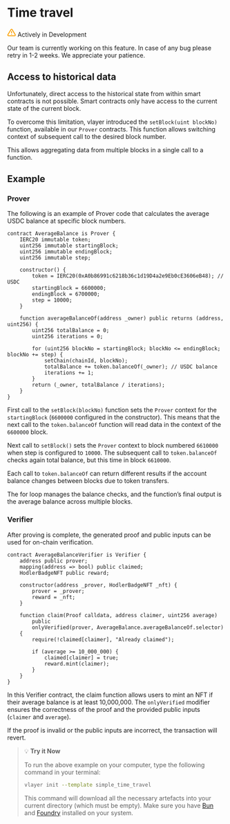 # Time travel 

<div class="feature-card feature-in-dev">
  <div class="title">
    <svg width="20" height="20" viewBox="0 0 20 20" fill="none" xmlns="http://www.w3.org/2000/svg">
    <path d="M8.57499 3.21665L1.51665 15C1.37113 15.252 1.29413 15.5377 1.29331 15.8288C1.2925 16.1198 1.3679 16.4059 1.51201 16.6588C1.65612 16.9116 1.86392 17.1223 2.11474 17.2699C2.36556 17.4174 2.65065 17.4968 2.94165 17.5H17.0583C17.3493 17.4968 17.6344 17.4174 17.8852 17.2699C18.136 17.1223 18.3439 16.9116 18.488 16.6588C18.6321 16.4059 18.7075 16.1198 18.7067 15.8288C18.7058 15.5377 18.6288 15.252 18.4833 15L11.425 3.21665C11.2764 2.97174 11.0673 2.76925 10.8176 2.62872C10.568 2.48819 10.2864 2.41437 9.99999 2.41437C9.71354 2.41437 9.43193 2.48819 9.18232 2.62872C8.93272 2.76925 8.72355 2.97174 8.57499 3.21665V3.21665Z" stroke="#FCA004" stroke-width="2" stroke-linecap="round" stroke-linejoin="round"/>
    <path d="M10 7.5V10.8333" stroke="#FCA004" stroke-width="2" stroke-linecap="round" stroke-linejoin="round"/>
    <path d="M10 14.1667H10.0083" stroke="#FCA004" stroke-width="2" stroke-linecap="round" stroke-linejoin="round"/>
    </svg>
    Actively in Development
  </div>
  <p>Our team is currently working on this feature. In case of any bug please retry in 1-2 weeks. We appreciate your patience. </p>
</div>

## Access to historical data 
Unfortunately, direct access to the historical state from within smart contracts is not possible. 
Smart contracts only have access to the current state of the current block. 

To overcome this limitation, vlayer introduced the `setBlock(uint blockNo)` function, available in our `Prover` contracts. This function allows switching context of subsequent call to the desired block number.

This allows aggregating data from multiple blocks in a single call to a function. 

## Example
### Prover
The following is an example of Prover code that calculates the average USDC balance at specific block numbers.

```solidity
contract AverageBalance is Prover {
    IERC20 immutable token;
    uint256 immutable startingBlock;
    uint256 immutable endingBlock;
    uint256 immutable step;

    constructor() {
        token = IERC20(0xA0b86991c6218b36c1d19D4a2e9Eb0cE3606eB48); // USDC 
        startingBlock = 6600000;
        endingBlock = 6700000;
        step = 10000;
    }

    function averageBalanceOf(address _owner) public returns (address, uint256) {
        uint256 totalBalance = 0;
        uint256 iterations = 0;

        for (uint256 blockNo = startingBlock; blockNo <= endingBlock; blockNo += step) {
            setChain(chainId, blockNo);
            totalBalance += token.balanceOf(_owner); // USDC balance
            iterations += 1;
        }
        return (_owner, totalBalance / iterations);
    }
}
```

First call to the `setBlock(blockNo)` function sets the `Prover` context for the `startingBlock` (`6600000` configured in the constructor). This means that the next call to the `token.balanceOf` function will read data in the context of the `6600000` block.

Next call to `setBlock()` sets the `Prover` context to block numbered `6610000` when step is configured to `10000`. The subsequent call to `token.balanceOf` checks again total balance, but this time in block `6610000`.

Each call to `token.balanceOf` can return different results if the account balance changes between blocks due to token transfers.

The for loop manages the balance checks, and the function’s final output is the average balance across multiple blocks.

### Verifier
After proving is complete, the generated proof and public inputs can be used for on-chain verification.

```solidity
contract AverageBalanceVerifier is Verifier {
    address public prover;
    mapping(address => bool) public claimed;
    HodlerBadgeNFT public reward;

    constructor(address _prover, HodlerBadgeNFT _nft) {
        prover = _prover;
        reward = _nft;
    }

    function claim(Proof calldata, address claimer, uint256 average)
        public
        onlyVerified(prover, AverageBalance.averageBalanceOf.selector)
    {
        require(!claimed[claimer], "Already claimed");

        if (average >= 10_000_000) {
            claimed[claimer] = true;
            reward.mint(claimer);
        }
    }
}
```

In this Verifier contract, the claim function allows users to mint an NFT if their average balance is at least 10,000,000. The `onlyVerified` modifier ensures the correctness of the proof and the provided public inputs (`claimer` and `average`).

If the proof is invalid or the public inputs are incorrect, the transaction will revert.

> 💡  **Try it Now**
> 
> To run the above example on your computer, type the following command in your terminal:
> 
> ```bash
> vlayer init --template simple_time_travel
> ```
> 
> This command will download all the necessary artefacts into your current directory (which must be empty). Make sure you have [Bun](https://bun.sh/) and [Foundry](https://book.getfoundry.sh/getting-started/installation) installed on your system.